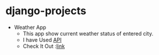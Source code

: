 # django-projects
* Weather App
  * This app show current weather status of entered city.
  * I have Used [API](www.openweathermap.org)
  * Check It Out :[link](http://prakhar0927.pythonanywhere.com/)
